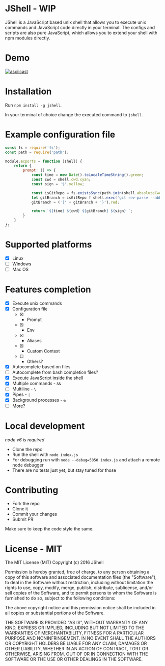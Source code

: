 # JShell - WIP

JShell is a JavaScript based unix shell that allows you to execute unix commands and JavaScript code directly in your terminal.
The configs and scripts are also pure JavaScript, which allows you to extend your shell with npm modules directly.

# Demo

[![asciicast](https://asciinema.org/a/85cb90nucuaof2k3is4zeoezm.png)](https://asciinema.org/a/85cb90nucuaof2k3is4zeoezm)

# Installation

Run `npm install -g jshell`.

In your terminal of choice change the executed command to `jshell`.

# Example configuration file

```javascript
const fs = require('fs');
const path = require('path');

module.exports = function (shell) {
    return {
        prompt: () => {
            const time = new Date().toLocaleTimeString().green;
            const cwd = shell.cwd.cyan;
            const sign = '$'.yellow;

            const isGitRepo = fs.existsSync(path.join(shell.absoluteCwd, '.git'));
            let gitBranch = isGitRepo ? shell.exec('git rev-parse --abbrev-ref HEAD').trim() : 'not a repo';
            gitBranch = ('{' + gitBranch + '}').red;

            return `${time} ${cwd} ${gitBranch} ${sign} `;
        }
    }
};
```

# Supported platforms

- [X] Linux
- [ ] Windows
- [ ] Mac OS

# Features completion

- [X] Execute unix commands
- [X] Configuration file
  - [X] - Prompt
  - [X] - Env
  - [X] - Aliases
  - [X] - Custom Context
  - [ ] - Others?
- [X] Autocomplete based on files
- [ ] Autocomplete from bash completion files?
- [X] Execute JavaScript inside the shell
- [X] Multiple commands - `&&`
- [ ] Multiline - `\`
- [X] Pipes - `|`
- [X] Background processes - `&`
- [ ] More?

# Local development

*node v6 is required*

* Clone the repo
* Run the shell with `node index.js`
* For debugging run with `node --debug=5050 index.js` and attach a remote node debugger
* There are no tests just yet, but stay tuned for those

# Contributing

* Fork the repo
* Clone it
* Commit your changes
* Submit PR

Make sure to keep the code style the same.

# License - MIT

The MIT License (MIT)
Copyright (c) 2016 JShell

Permission is hereby granted, free of charge, to any person obtaining a copy of this software and associated documentation files (the "Software"), to deal in the Software without restriction, including without limitation the rights to use, copy, modify, merge, publish, distribute, sublicense, and/or sell copies of the Software, and to permit persons to whom the Software is furnished to do so, subject to the following conditions:

The above copyright notice and this permission notice shall be included in all copies or substantial portions of the Software.

THE SOFTWARE IS PROVIDED "AS IS", WITHOUT WARRANTY OF ANY KIND, EXPRESS OR IMPLIED, INCLUDING BUT NOT LIMITED TO THE WARRANTIES OF MERCHANTABILITY, FITNESS FOR A PARTICULAR PURPOSE AND NONINFRINGEMENT. IN NO EVENT SHALL THE AUTHORS OR COPYRIGHT HOLDERS BE LIABLE FOR ANY CLAIM, DAMAGES OR OTHER LIABILITY, WHETHER IN AN ACTION OF CONTRACT, TORT OR OTHERWISE, ARISING FROM, OUT OF OR IN CONNECTION WITH THE SOFTWARE OR THE USE OR OTHER DEALINGS IN THE SOFTWARE.
